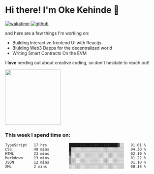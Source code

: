 # Hi there! I'm Oke Kehinde :cowboy_hat_face:

[![wakatime](https://wakatime.com/badge/user/5f3f42a0-7b4f-4c4b-b2da-012c5ac2fa62.svg)](https://wakatime.com/@5f3f42a0-7b4f-4c4b-b2da-012c5ac2fa62)
[![github](https://img.shields.io/github/followers/okeken?logo=github&style=plastic)](https://github.com/okeken?tab=followers)

and here are a few things I'm working on:

- Building Interactive frontend UI with Reactjs
- Biulding Web3 Dapps for the decentralized world
- Writing Smart Contracts On the EVM

I **love** nerding out about creative coding, so don't hesitate to reach out!


<img height="180em" src="https://github-readme-stats.vercel.app/api?username=okeken&show_icons=true&hide_border=true&&count_private=true&include_all_commits=true" />

### This week I spend time on:

<!--START_SECTION:waka-->

```text
TypeScript   17 hrs          ██████████████████████▓░░   91.01 %
CSS          48 mins         █░░░░░░░░░░░░░░░░░░░░░░░░   04.30 %
HTML         23 mins         ▓░░░░░░░░░░░░░░░░░░░░░░░░   02.10 %
Markdown     13 mins         ▒░░░░░░░░░░░░░░░░░░░░░░░░   01.22 %
JSON         12 mins         ▒░░░░░░░░░░░░░░░░░░░░░░░░   01.10 %
XML          2 mins          ░░░░░░░░░░░░░░░░░░░░░░░░░   00.18 %
```

<!--END_SECTION:waka-->
